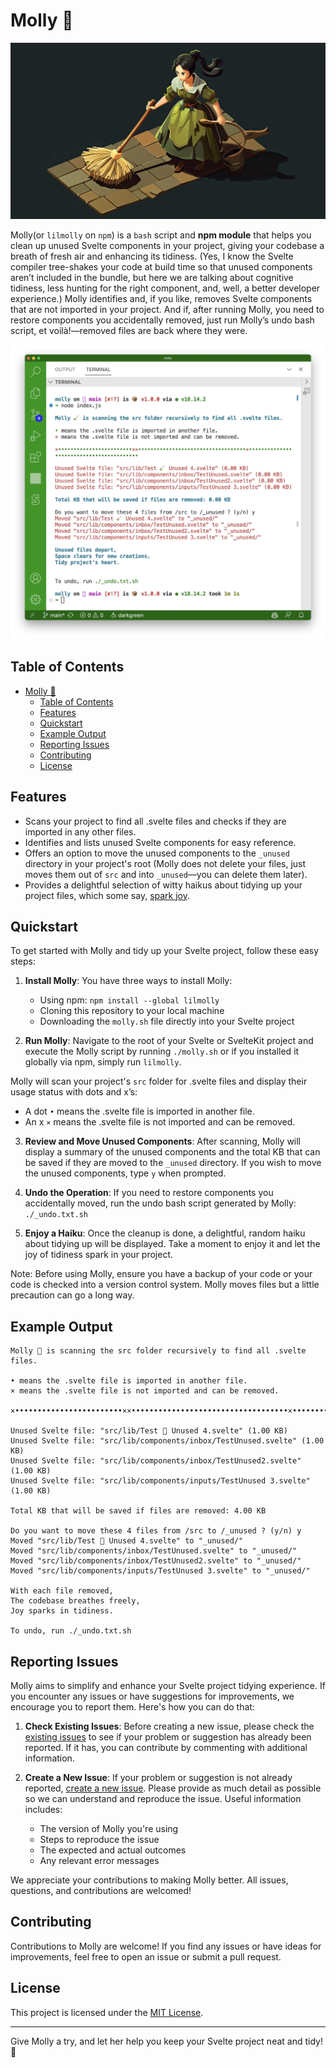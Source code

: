 # Molly 🧹

![Molly Waving](molly-tidies.jpg)

Molly(or `lilmolly` on `npm`) is a `bash` script and **npm module** that helps you clean up unused Svelte components in your project, giving your codebase a breath of fresh air and enhancing its tidiness. (Yes, I know the Svelte compiler tree-shakes your code at build time so that unused components aren’t included in the bundle, but here we are talking about cognitive tidiness, less hunting for the right component, and, well, a better developer experience.) Molly identifies and, if you like, removes Svelte components that are not imported in your project. And if, after running Molly, you need to restore components you accidentally removed, just run Molly’s undo bash script, et voilà!—removed files are back where they were.

![Molly](molly-screenshot.jpg)

## Table of Contents

- [Molly 🧹](#molly-)
  - [Table of Contents](#table-of-contents)
  - [Features](#features)
  - [Quickstart](#quickstart)
  - [Example Output](#example-output)
  - [Reporting Issues](#reporting-issues)
  - [Contributing](#contributing)
  - [License](#license)

## Features

- Scans your project to find all .svelte files and checks if they are imported in any other files.
- Identifies and lists unused Svelte components for easy reference.
- Offers an option to move the unused components to the `_unused` directory in your project's root (Molly does not delete your files, just moves them out of `src` and into `_unused`—you can delete them later).
- Provides a delightful selection of witty haikus about tidying up your project files, which some say, [spark joy](https://www.youtube.com/watch?v=9AvWs2X-bEA).

## Quickstart

To get started with Molly and tidy up your Svelte project, follow these easy steps:

1. **Install Molly**: You have three ways to install Molly:

   - Using npm: `npm install --global lilmolly`
   - Cloning this repository to your local machine
   - Downloading the `molly.sh` file directly into your Svelte project

2. **Run Molly**: Navigate to the root of your Svelte or SvelteKit project and execute the Molly script by running `./molly.sh` or if you installed it globally via npm, simply run `lilmolly`.

Molly will scan your project's `src` folder for .svelte files and display their usage status with dots and x’s:

- A dot `•` means the .svelte file is imported in another file.
- An x `×` means the .svelte file is not imported and can be removed.

3. **Review and Move Unused Components**: After scanning, Molly will display a summary of the unused components and the total KB that can be saved if they are moved to the `_unused` directory. If you wish to move the unused components, type `y` when prompted.

4. **Undo the Operation**: If you need to restore components you accidentally moved, run the undo bash script generated by Molly: `./_undo.txt.sh`

5. **Enjoy a Haiku**: Once the cleanup is done, a delightful, random haiku about tidying up will be displayed. Take a moment to enjoy it and let the joy of tidiness spark in your project.

Note: Before using Molly, ensure you have a backup of your code or your code is checked into a version control system. Molly moves files but a little precaution can go a long way.

## Example Output

```
Molly 🧹 is scanning the src folder recursively to find all .svelte files.

• means the .svelte file is imported in another file.
× means the .svelte file is not imported and can be removed.

×••••••••••••••••••••••••××•••••••••••••••••••••••••••••••••••×•••••••••••••••••••••••••••••••••••••••••

Unused Svelte file: "src/lib/Test 🧹 Unused 4.svelte" (1.00 KB)
Unused Svelte file: "src/lib/components/inbox/TestUnused.svelte" (1.00 KB)
Unused Svelte file: "src/lib/components/inbox/TestUnused2.svelte" (1.00 KB)
Unused Svelte file: "src/lib/components/inputs/TestUnused 3.svelte" (1.00 KB)

Total KB that will be saved if files are removed: 4.00 KB

Do you want to move these 4 files from /src to /_unused ? (y/n) y
Moved "src/lib/Test 🧹 Unused 4.svelte" to "_unused/"
Moved "src/lib/components/inbox/TestUnused.svelte" to "_unused/"
Moved "src/lib/components/inbox/TestUnused2.svelte" to "_unused/"
Moved "src/lib/components/inputs/TestUnused 3.svelte" to "_unused/"

With each file removed,
The codebase breathes freely,
Joy sparks in tidiness.

To undo, run ./_undo.txt.sh
```

## Reporting Issues

Molly aims to simplify and enhance your Svelte project tidying experience. If you encounter any issues or have suggestions for improvements, we encourage you to report them. Here's how you can do that:

1. **Check Existing Issues**: Before creating a new issue, please check the [existing issues](https://github.com/renefournier/molly/issues) to see if your problem or suggestion has already been reported. If it has, you can contribute by commenting with additional information.

2. **Create a New Issue**: If your problem or suggestion is not already reported, [create a new issue](https://github.com/renefournier/molly/issues/new). Please provide as much detail as possible so we can understand and reproduce the issue. Useful information includes:

   - The version of Molly you're using
   - Steps to reproduce the issue
   - The expected and actual outcomes
   - Any relevant error messages

We appreciate your contributions to making Molly better. All issues, questions, and contributions are welcomed!

## Contributing

Contributions to Molly are welcome! If you find any issues or have ideas for improvements, feel free to open an issue or submit a pull request.

## License

This project is licensed under the [MIT License](LICENSE).

---

Give Molly a try, and let her help you keep your Svelte project neat and tidy! 🧹
